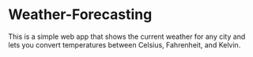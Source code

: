 # Weather-Forecasting
This is a simple web app that shows the current weather for any city and lets you convert temperatures between Celsius, Fahrenheit, and Kelvin.

